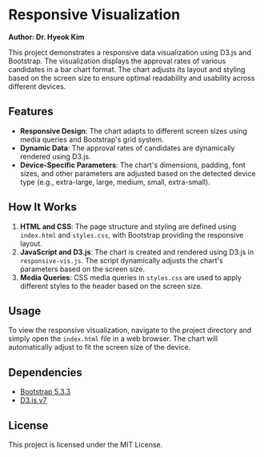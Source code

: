 # Responsive Visualization

**Author: Dr. Hyeok Kim**

This project demonstrates a responsive data visualization using D3.js and Bootstrap. The visualization displays the approval rates of various candidates in a bar chart format. The chart adjusts its layout and styling based on the screen size to ensure optimal readability and usability across different devices.

## Features

- **Responsive Design**: The chart adapts to different screen sizes using media queries and Bootstrap's grid system.
- **Dynamic Data**: The approval rates of candidates are dynamically rendered using D3.js.
- **Device-Specific Parameters**: The chart's dimensions, padding, font sizes, and other parameters are adjusted based on the detected device type (e.g., extra-large, large, medium, small, extra-small).

## How It Works

1. **HTML and CSS**: The page structure and styling are defined using `index.html` and `styles.css`, with Bootstrap providing the responsive layout.
2. **JavaScript and D3.js**: The chart is created and rendered using D3.js in `responsive-vis.js`. The script dynamically adjusts the chart's parameters based on the screen size.
3. **Media Queries**: CSS media queries in `styles.css` are used to apply different styles to the header based on the screen size.

## Usage

To view the responsive visualization, navigate to the project directory and simply open the `index.html` file in a web browser. The chart will automatically adjust to fit the screen size of the device.

## Dependencies

- [Bootstrap 5.3.3](https://getbootstrap.com/)
- [D3.js v7](https://d3js.org/)

## License

This project is licensed under the MIT License.
